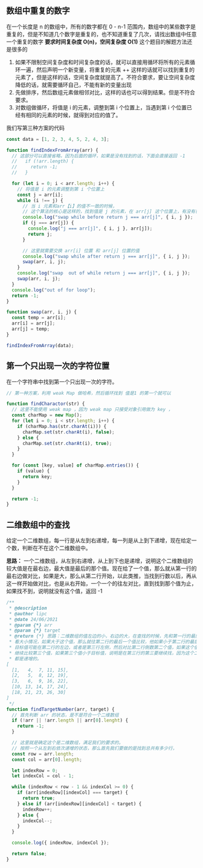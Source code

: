 ## 数组中重复的数字

在一个长度是 n 的数组中，所有的数字都在 0 - n-1 范围内，数组中的某些数字是重复的，但是不知道几个数字是重复的，也不知道重复了几次，请找出数组中任意一个重复的数字
**要求时间复杂度 O(n)，空间复杂度 O(1)**
这个题目的解题方法还是很多的

1. 如果不限制空间复杂度和时间复杂度的话，就可以直接用循环将所有的元素循环一遍，然后声明一个新变量，将重复的元素 ++ 这样的话就可以找到重复的元素了，但是这样的话，空间复杂度就提高了。不符合要求，要让空间复杂度降低的话，就需要循环自己，不能有新的变量出现
2. 先做排序，然后数组元素做相邻对比，这样的话也可以得到结果。但是不符合要求。
3. 对数组做循环，将值是 i 的元素，调整到第 i 个位置上，当遇到第 i 个位置已经有相同的元素的时候，就得到对应的值了。

我们写第三种方案的代码

```js
const data = [1, 2, 3, 4, 5, 2, 4, 3];

function findIndexFromArray(arr) {
  // 这部分可以直接省略，因为后面的循环，如果是没有找到的话，下面会直接返回 -1
  //   if (!arr.length) {
  //     return -1;
  //   }

  for (let i = 0; i < arr.length; i++) {
    // 将值是 i 的元素调整到第 i 个位置上
    const j = arr[i];
    while (i !== j) {
      // 当 i 元素和arr【i】的值不一致的时候，
      // 这个算法的核心是这样的，找到值是 j 的元素，在 arr[j] 这个位置上，有没有已经存在的值
      console.log("swap while before return j === arr[j]", { i, j });
      if (j === arr[j]) {
        console.log("j === arr[j]", { i, j }, arr[j]);
        return j;
      }

      // 这里就需要交换 arr[i] 位置 和 arr[j] 位置的值
      console.log("swap while after return j === arr[j]", { i, j });
      swap(arr, i, j);
    }
    console.log("swap  out of while return j === arr[j]", { i, j });
    swap(arr, i, j);
  }
  console.log("out of for loop");
  return -1;
}

function swap(arr, i, j) {
  const temp = arr[i];
  arr[i] = arr[j];
  arr[j] = temp;
}

findIndexFromArray(data);
```

## 第一个只出现一次的字符位置

在一个字符串中找到第一个只出现一次的字符。

```js
// 第一种方案，利用 weak Map 做哈希，然后循环找到 值是1 的第一个就可以

function findCharactor(str) {
  // 这里不能使用 weak map ，因为 weak map 只接受对象引用做为 key ，
  const charMap = new Map();
  for (let i = 0; i < str.length; i++) {
    if (charMap.has(str.charAt(i))) {
      charMap.set(str.charAt(i), false);
    } else {
      charMap.set(str.charAt(i), true);
    }
  }

  for (const [key, value] of charMap.entries()) {
    if (value) {
      return key;
    }
  }

  return -1;
}
```

## 二维数组中的查找

给定一个二维数组，每一行是从左到右递增，每一列是从上到下递增，现在给定一个数，判断在不在这个二维数组中。

**思路：** 一个二维数组，从左到右递增，从上到下也是递增，说明这个二维数组的较大值是在最右边，最大值是最后的那个值。现在给了一个值，那么就从第一行的最右边做对比，如果是大，那么从第二行开始，以此类推，当找到行数以后，再从这一样开始做对比，也是从右开始，一个一个的往左对比，直到找到那个值为止，如果找不到，说明就没有这个值，返回 -1

```js
/**
 * @description
 * @author lipc
 * @date 24/06/2021
 * @param {*} arr
 * @param {*} target
 * @return {*} 思路：二维数组的值左边的小，右边的大，在查找的时候，先和第一行的最后一个值比较，
 * 看大小情况，如果大于这个值，那么就往第二行的最后一个值比较，他如果小于第二行的最后一个值，说明这个
 * 目标值可能在第二行的左边，或者是第三行左侧，然后对比第二行倒数第二个值，如果这个值还是大于目标值
 * 继续比较第三个值，如果第三个值小于目标值，说明是在第三行的第三要继续找，因为这个二维数组的行和列
 * 都是递增的。
[
  [1,   4,  7, 11, 15],
  [2,   5,  8, 12, 19],
  [3,   6,  9, 16, 22],
  [10, 13, 14, 17, 24],
  [18, 21, 23, 26, 30]
]
 */
function findTargetNumber(arr, target) {
  // 首先判断 arr 的状态，是不是符合一个二维数组
  if (!arr || !arr.length || arr[0].lenght) {
    return -1;
  }

  // 这里就是确定这个是二维数组，满足我们的要求的。
  // 按照一个从左到右依次递增的状态，那么首先我们要做的是找到总共有多少行，
  const row = arr.length;
  const col = arr[0].length;

  let indexRow = 0;
  let indexCol = col - 1;

  while (indexRow < row - 1 && indexCol >= 0) {
    if (arr[indexRow][indexCol] === target) {
      return true;
    } else if (arr[indexRow][indexCol] < target) {
      indexRow++;
    } else {
      indexCol--;
    }
  }

  console.log({ indexRow, indexCol });

  return false;
}
```
